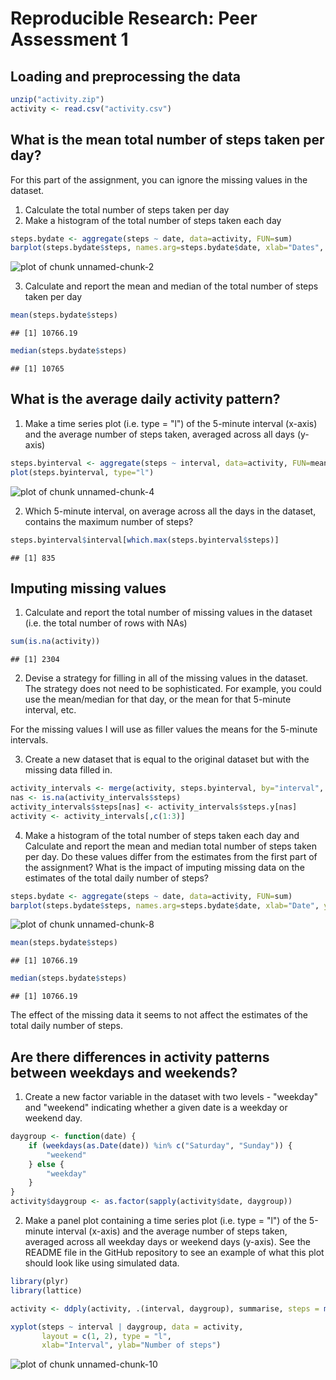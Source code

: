 # Reproducible Research: Peer Assessment 1

## Loading and preprocessing the data


```r
unzip("activity.zip")
activity <- read.csv("activity.csv")
```


## What is the mean total number of steps taken per day?

For this part of the assignment, you can ignore the missing values in the dataset.

1. Calculate the total number of steps taken per day
2. Make a histogram of the total number of steps taken each day


```r
steps.bydate <- aggregate(steps ~ date, data=activity, FUN=sum)
barplot(steps.bydate$steps, names.arg=steps.bydate$date, xlab="Dates", ylab="# of steps")
```

![plot of chunk unnamed-chunk-2](figure/unnamed-chunk-2-1.png) 

3. Calculate and report the mean and median of the total number of steps taken per day


```r
mean(steps.bydate$steps)
```

```
## [1] 10766.19
```

```r
median(steps.bydate$steps)
```

```
## [1] 10765
```

## What is the average daily activity pattern?

1. Make a time series plot (i.e. type = "l") of the 5-minute interval (x-axis) and the average number of steps taken, averaged across all days (y-axis)


```r
steps.byinterval <- aggregate(steps ~ interval, data=activity, FUN=mean)
plot(steps.byinterval, type="l")
```

![plot of chunk unnamed-chunk-4](figure/unnamed-chunk-4-1.png) 

2. Which 5-minute interval, on average across all the days in the dataset, contains the maximum number of steps?


```r
steps.byinterval$interval[which.max(steps.byinterval$steps)]
```

```
## [1] 835
```


## Imputing missing values

1. Calculate and report the total number of missing values in the dataset (i.e. the total number of rows with NAs)   


```r
sum(is.na(activity))
```

```
## [1] 2304
```

2. Devise a strategy for filling in all of the missing values in the dataset. The strategy does not need to be sophisticated. For example, you could use the mean/median for that day, or the mean for that 5-minute interval, etc.   

For the missing values I will use as filler values the means for the 5-minute intervals.

3. Create a new dataset that is equal to the original dataset but with the missing data filled in.   


```r
activity_intervals <- merge(activity, steps.byinterval, by="interval", suffixes=c("",".y"))
nas <- is.na(activity_intervals$steps)
activity_intervals$steps[nas] <- activity_intervals$steps.y[nas]
activity <- activity_intervals[,c(1:3)]
```

4. Make a histogram of the total number of steps taken each day and Calculate and report the mean and median total number of steps taken per day. Do these values differ from the estimates from the first part of the assignment? What is the impact of imputing missing data on the estimates of the total daily number of steps?


```r
steps.bydate <- aggregate(steps ~ date, data=activity, FUN=sum)
barplot(steps.bydate$steps, names.arg=steps.bydate$date, xlab="Date", ylab="Steps")
```

![plot of chunk unnamed-chunk-8](figure/unnamed-chunk-8-1.png) 

```r
mean(steps.bydate$steps)
```

```
## [1] 10766.19
```

```r
median(steps.bydate$steps)
```

```
## [1] 10766.19
```

The effect of the missing data it seems to not affect the estimates of the total daily number of steps.

## Are there differences in activity patterns between weekdays and weekends?

1. Create a new factor variable in the dataset with two levels - "weekday" and "weekend" indicating whether a given date is a weekday or weekend day.


```r
daygroup <- function(date) {
    if (weekdays(as.Date(date)) %in% c("Saturday", "Sunday")) {
        "weekend"
    } else {
        "weekday"
    }
}
activity$daygroup <- as.factor(sapply(activity$date, daygroup))
```

2. Make a panel plot containing a time series plot (i.e. type = "l") of the 5-minute interval (x-axis) and the average number of steps taken, averaged across all weekday days or weekend days (y-axis). See the README file in the GitHub repository to see an example of what this plot should look like using simulated data.


```r
library(plyr)
library(lattice)

activity <- ddply(activity, .(interval, daygroup), summarise, steps = mean(steps))

xyplot(steps ~ interval | daygroup, data = activity,
       layout = c(1, 2), type = "l", 
       xlab="Interval", ylab="Number of steps")
```

![plot of chunk unnamed-chunk-10](figure/unnamed-chunk-10-1.png) 

